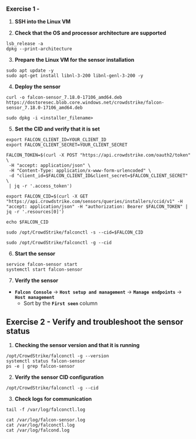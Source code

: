 


### Exercise 1 - 

1. **SSH into the Linux VM**

2. **Check that the OS and processor architecture are supported**
```
lsb_release -a
dpkg --print-architecture
```

3. **Prepare the Linux VM for the sensor installation**
```
sudo apt update -y
sudo apt-get install libnl-3-200 libnl-genl-3-200 -y
```

4. **Deploy the sensor**
```
curl -o falcon-sensor_7.18.0-17106_amd64.deb https://dostoresec.blob.core.windows.net/crowdstrike/falcon-sensor_7.18.0-17106_amd64.deb

sudo dpkg -i <installer_filename>
```

5. **Set the CID and verify that it is set**
```
export FALCON_CLIENT_ID=YOUR_CLIENT_ID
export FALCON_CLIENT_SECRET=YOUR_CLIENT_SECRET

FALCON_TOKEN=$(curl -X POST "https://api.crowdstrike.com/oauth2/token" \
 -H "accept: application/json" \
 -H "Content-Type: application/x-www-form-urlencoded" \
 -d "client_id=$FALCON_CLIENT_ID&client_secret=$FALCON_CLIENT_SECRET" \
 | jq -r '.access_token')

export FALCON_CID=$(curl -X GET "https://api.crowdstrike.com/sensors/queries/installers/ccid/v1" -H "accept: application/json" -H "authorization: Bearer $FALCON_TOKEN" | jq -r '.resources[0]')

echo $FALCON_CID

sudo /opt/CrowdStrike/falconctl -s --cid=$FALCON_CID

sudo /opt/CrowdStrike/falconctl -g --cid
```

6. **Start the sensor**
```
service falcon-sensor start
systemctl start falcon-sensor
```

7. **Verify the sensor**
* **`Falcon Console`** → **`Host setup and management`** → **`Manage endpoints`** → **`Host management`**
  * Sort by the **`First seen`** column

## Exercise 2 - Verify and troubleshoot the sensor status

1. **Checking the sensor version and that it is running**
```
/opt/CrowdStrike/falconctl -g --version
systemctl status falcon-sensor
ps -e | grep falcon-sensor
```

2. **Verify the sensor CID configuration**
```
/opt/CrowdStrike/falconctl -g --cid
```

3. **Check logs for communication**
```
tail -f /var/log/falconctl.log

cat /var/log/falcon-sensor.log
cat /var/log/falconctl.log
cat /var/log/falcond.log
```
